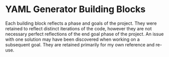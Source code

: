 # YAML Generator Building Blocks

Each building block reflects a phase and goals of the project. They were retained to reflect distinct iterations of the code, however they are not necessary perfect reflections of the end goal phase of the project. An issue with one solution may have been discovered when working on a subsequent goal. They are retained primarily for my own reference and re-use.
